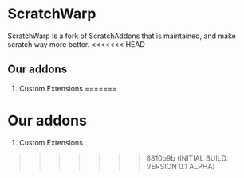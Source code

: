 # ScratchWarp
ScratchWarp is a fork of ScratchAddons that is maintained, and make scratch way more better.
<<<<<<< HEAD
## Our addons
1.	Custom Extensions
=======
# Our addons
1. Custom Extensions
>>>>>>> 8810b9b (INITIAL BUILD. VERSION 0.1 ALPHA)
